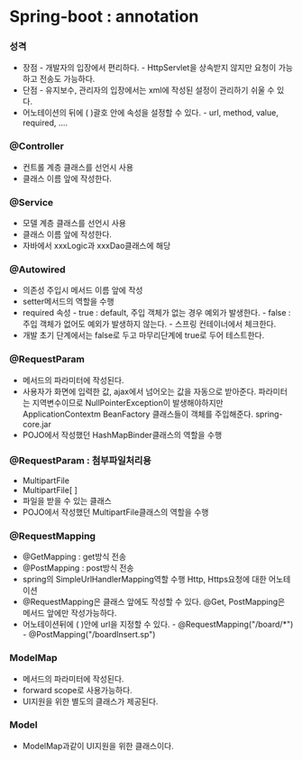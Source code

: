 # Spring-boot : annotation

### 성격

* 장점 - 개발자의 입장에서 편리하다. - HttpServlet을 상속받지 않지만 요청이 가능하고 전송도 가능하다.
* 단점 - 유지보수, 관리자의 입장에서는 xml에 작성된 설정이 관리하기 쉬울 수 있다.
* 어노테이션의 뒤에 \( \)괄호 안에 속성을 설정할 수 있다. - url, method, value, required, ....

### @Controller

* 컨트롤 계층 클래스를 선언시 사용
* 클래스 이름 앞에 작성한다.

### @Service

* 모델 계층 클래스를 선언시 사용
* 클래스 이름 앞에 작성한다.
* 자바에서 xxxLogic과 xxxDao클래스에 해당

### @Autowired

* 의존성 주입시 메서드 이름 앞에 작성
* setter메서드의 역할을 수행
* required 속성 - true : default, 주입 객체가 없는 경우 예외가 발생한다. - false : 주입 객체가 없어도 예외가 발생하지 않는다. - 스프링 컨테이너에서 체크한다.
* 개발 초기 단계에서는 false로 두고 마무리단계에 true로 두어 테스트한다.

### @RequestParam

* 메서드의 파라미터에 작성된다.
* 사용자가 화면에 입력한 값, ajax에서 넘어오는 값을 자동으로 받아준다. 파라미터는 지역변수이므로 NullPointerException이 발생해야하지만 ApplicationContextm BeanFactory 클래스들이 객체를 주입해준다. spring-core.jar
* POJO에서 작성했던 HashMapBinder클래스의 역할을 수행

### @RequestParam : 첨부파일처리용

* MultipartFile 
* MultipartFile\[ \]
* 파일을 받을 수 있는 클래스
* POJO에서 작성했던 MultipartFile클래스의 역할을 수행

### @RequestMapping

* @GetMapping : get방식 전송
* @PostMapping : post방식 전송
* spring의 SimpleUrlHandlerMapping역할 수행 Http, Https요청에 대한 어노테이션
* @RequestMapping은 클래스 앞에도 작성할 수 있다. @Get, PostMapping은 메서드 앞에만 작성가능하다.
* 어노테이션뒤에 \( \)안에 url을 지정할 수 있다. - @RequestMapping\("/board/\*"\) - @PostMapping\("/boardInsert.sp"\)

### ModelMap

* 메서드의 파라미터에 작성된다.
* forward scope로 사용가능하다.
* UI지원을 위한 별도의 클래스가 제공된다.

### Model

* ModelMap과같이 UI지원을 위한 클래스이다.

